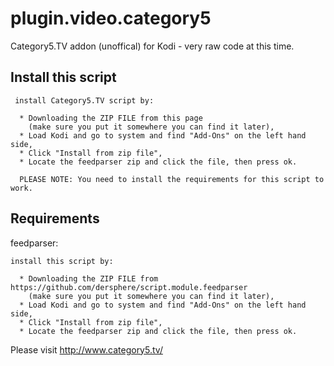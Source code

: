# plugin.video.category5
Category5.TV addon (unoffical) for Kodi - very raw code at this time.

## Install this script

     install Category5.TV script by:
     
      * Downloading the ZIP FILE from this page
        (make sure you put it somewhere you can find it later),
      * Load Kodi and go to system and find "Add-Ons" on the left hand side,
      * Click "Install from zip file",
      * Locate the feedparser zip and click the file, then press ok.  
      
      PLEASE NOTE: You need to install the requirements for this script to work.

## Requirements

feedparser:

    install this script by:

      * Downloading the ZIP FILE from https://github.com/dersphere/script.module.feedparser
        (make sure you put it somewhere you can find it later),
      * Load Kodi and go to system and find "Add-Ons" on the left hand side,
      * Click "Install from zip file",
      * Locate the feedparser zip and click the file, then press ok.  

Please visit http://www.category5.tv/
